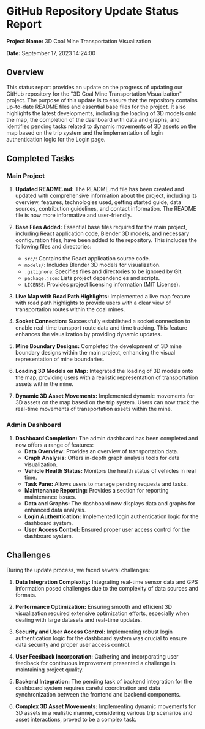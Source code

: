 # GitHub Repository Update Status Report

**Project Name:** 3D Coal Mine Transportation Visualization

**Date:** September 17, 2023 14:24:00

## Overview

This status report provides an update on the progress of updating our GitHub repository for the "3D Coal Mine Transportation Visualization" project. The purpose of this update is to ensure that the repository contains up-to-date README files and essential base files for the project. It also highlights the latest developments, including the loading of 3D models onto the map, the completion of the dashboard with data and graphs, and identifies pending tasks related to dynamic movements of 3D assets on the map based on the trip system and the implementation of login authentication logic for the Login page.

## Completed Tasks

### Main Project

1. **Updated README.md:** The README.md file has been created and updated with comprehensive information about the project, including its overview, features, technologies used, getting started guide, data sources, contribution guidelines, and contact information. The README file is now more informative and user-friendly.

2. **Base Files Added:** Essential base files required for the main project, including React application code, Blender 3D models, and necessary configuration files, have been added to the repository. This includes the following files and directories:

   - `src/`: Contains the React application source code.
   - `models/`: Includes Blender 3D models for visualization.
   - `.gitignore`: Specifies files and directories to be ignored by Git.
   - `package.json`: Lists project dependencies and scripts.
   - `LICENSE`: Provides project licensing information (MIT License).

3. **Live Map with Road Path Highlights:** Implemented a live map feature with road path highlights to provide users with a clear view of transportation routes within the coal mines.

4. **Socket Connection:** Successfully established a socket connection to enable real-time transport route data and time tracking. This feature enhances the visualization by providing dynamic updates.

5. **Mine Boundary Designs:** Completed the development of 3D mine boundary designs within the main project, enhancing the visual representation of mine boundaries.

6. **Loading 3D Models on Map:** Integrated the loading of 3D models onto the map, providing users with a realistic representation of transportation assets within the mine.

7. **Dynamic 3D Asset Movements:** Implemented dynamic movements for 3D assets on the map based on the trip system. Users can now track the real-time movements of transportation assets within the mine.

### Admin Dashboard

1. **Dashboard Completion:** The admin dashboard has been completed and now offers a range of features:
   - **Data Overview:** Provides an overview of transportation data.
   - **Graph Analysis:** Offers in-depth graph analysis tools for data visualization.
   - **Vehicle Health Status:** Monitors the health status of vehicles in real time.
   - **Task Pane:** Allows users to manage pending requests and tasks.
   - **Maintenance Reporting:** Provides a section for reporting maintenance issues.
   - **Data and Graphs:** The dashboard now displays data and graphs for enhanced data analysis.
   - **Login Authentication:** Implemented login authentication logic for the dashboard system.
   - **User Access Control:** Ensured proper user access control for the dashboard system.


## Challenges

During the update process, we faced several challenges:

1. **Data Integration Complexity:** Integrating real-time sensor data and GPS information posed challenges due to the complexity of data sources and formats.

2. **Performance Optimization:** Ensuring smooth and efficient 3D visualization required extensive optimization efforts, especially when dealing with large datasets and real-time updates.

3. **Security and User Access Control:** Implementing robust login authentication logic for the dashboard system was crucial to ensure data security and proper user access control.

4. **User Feedback Incorporation:** Gathering and incorporating user feedback for continuous improvement presented a challenge in maintaining project quality.

5. **Backend Integration:** The pending task of backend integration for the dashboard system requires careful coordination and data synchronization between the frontend and backend components.

6. **Complex 3D Asset Movements:** Implementing dynamic movements for 3D assets in a realistic manner, considering various trip scenarios and asset interactions, proved to be a complex task.
